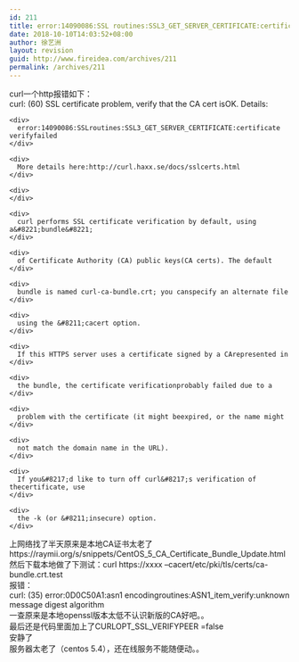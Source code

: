 ```yaml
---
id: 211
title: error:14090086:SSL routines:SSL3_GET_SERVER_CERTIFICATE:certificate verify failed
date: 2018-10-10T14:03:52+08:00
author: 徐艺洲
layout: revision
guid: http://www.fireidea.com/archives/211
permalink: /archives/211
---
```

<div id="sina_keyword_ad_area2" class="articalContent   newfont_family">
  <div>
    curl一个http报错如下：
  </div>
  
  <div>
  </div>
  
  <div>
    <div>
      curl: (60) SSL certificate problem, verify that the CA cert isOK. Details:
    </div>
    
    <div>
      error:14090086:SSLroutines:SSL3_GET_SERVER_CERTIFICATE:certificate verifyfailed
    </div>
    
    <div>
      More details here:http://curl.haxx.se/docs/sslcerts.html
    </div>
    
    <div>
    </div>
    
    <div>
      curl performs SSL certificate verification by default, using a&#8221;bundle&#8221;
    </div>
    
    <div>
      of Certificate Authority (CA) public keys(CA certs). The default
    </div>
    
    <div>
      bundle is named curl-ca-bundle.crt; you canspecify an alternate file
    </div>
    
    <div>
      using the &#8211;cacert option.
    </div>
    
    <div>
      If this HTTPS server uses a certificate signed by a CArepresented in
    </div>
    
    <div>
      the bundle, the certificate verificationprobably failed due to a
    </div>
    
    <div>
      problem with the certificate (it might beexpired, or the name might
    </div>
    
    <div>
      not match the domain name in the URL).
    </div>
    
    <div>
      If you&#8217;d like to turn off curl&#8217;s verification of thecertificate, use
    </div>
    
    <div>
      the -k (or &#8211;insecure) option.
    </div>
  </div>
  
  <div>
  </div>
  
  <div>
    上网络找了半天原来是本地CA证书太老了
  </div>
  
  <div>
    https://raymii.org/s/snippets/CentOS_5_CA_Certificate_Bundle_Update.html
  </div>
  
  <div>
  </div>
  
  <div>
    然后下载本地做了下测试：curl https://xxxx &#8211;cacert/etc/pki/tls/certs/ca-bundle.crt.test
  </div>
  
  <div>
    报错：
  </div>
  
  <div>
    curl: (35) error:0D0C50A1:asn1 encodingroutines:ASN1_item_verify:unknown message digest algorithm
  </div>
  
  <div>
  </div>
  
  <div>
    一查原来是本地openssl版本太低不认识新版的CA好吧。。
  </div>
  
  <div>
  </div>
  
  <div>
    最后还是代码里面加上了CURLOPT_SSL_VERIFYPEER =false
  </div>
  
  <div>
    安静了
  </div>
  
  <div>
    服务器太老了（centos 5.4），还在线服务不能随便动。。
  </div>
  
  <div>
  </div>